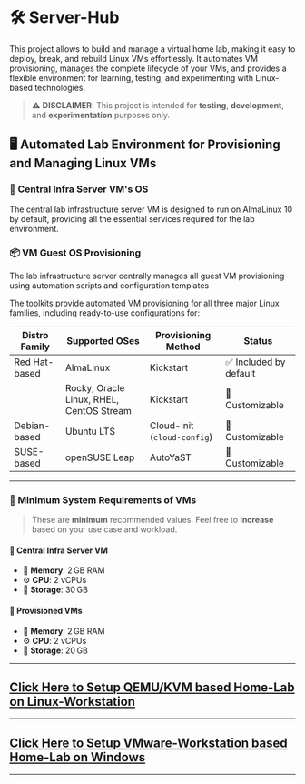 # 🛠️ Server-Hub  
This project allows to build and manage a virtual home lab, making it easy to deploy, break, and rebuild Linux VMs effortlessly. It automates VM provisioning, manages the complete lifecycle of your VMs, and provides a flexible environment for learning, testing, and experimenting with Linux-based technologies.  

> ⚠️ **DISCLAIMER:** This project is intended for **testing**, **development**, and **experimentation** purposes only.  

## 🖥️ Automated Lab Environment for Provisioning and Managing Linux VMs

### 🧠 Central Infra Server VM's OS  
The central lab infrastructure server VM is designed to run on AlmaLinux 10 by default, providing all the essential services required for the lab environment.  

### 📦 VM Guest OS Provisioning

The lab infrastructure server centrally manages all guest VM provisioning using automation scripts and configuration templates

The toolkits provide automated VM provisioning for all three major Linux families, including ready-to-use configurations for:

| Distro Family    | Supported OSes                                | Provisioning Method           | Status                  |
|------------------|-----------------------------------------------|-------------------------------|--------------------------|
| Red Hat-based    | AlmaLinux                                      | Kickstart                     | ✅ Included by default   |
|                  | Rocky, Oracle Linux, RHEL, CentOS Stream       | Kickstart                     | 🔧 Customizable          |
| Debian-based     | Ubuntu LTS                                     | Cloud-init (`cloud-config`)   | 🔧 Customizable
| SUSE-based       | openSUSE Leap                                  | AutoYaST                      | 🔧 Customizable|

---

### 🧾 Minimum System Requirements of VMs

> These are **minimum** recommended values. Feel free to **increase** based on your use case and workload.

#### 🔹 Central Infra Server VM
- 🧠 **Memory**: 2 GB RAM
- ⚙️ **CPU**: 2 vCPUs
- 💾 **Storage**: 30 GB

#### 🔸 Provisioned VMs
- 🧠 **Memory**: 2 GB RAM
- ⚙️ **CPU**: 2 vCPUs
- 💾 **Storage**: 20 GB

---
## [Click Here to Setup QEMU/KVM based Home-Lab on Linux-Workstation](setup-home-lab-on-linux-worksation-with-qemu-kvm.md)
---
## [Click Here to Setup VMware-Workstation based Home-Lab on Windows](setup-home-lab-on-vmware-workstation.md)
---
